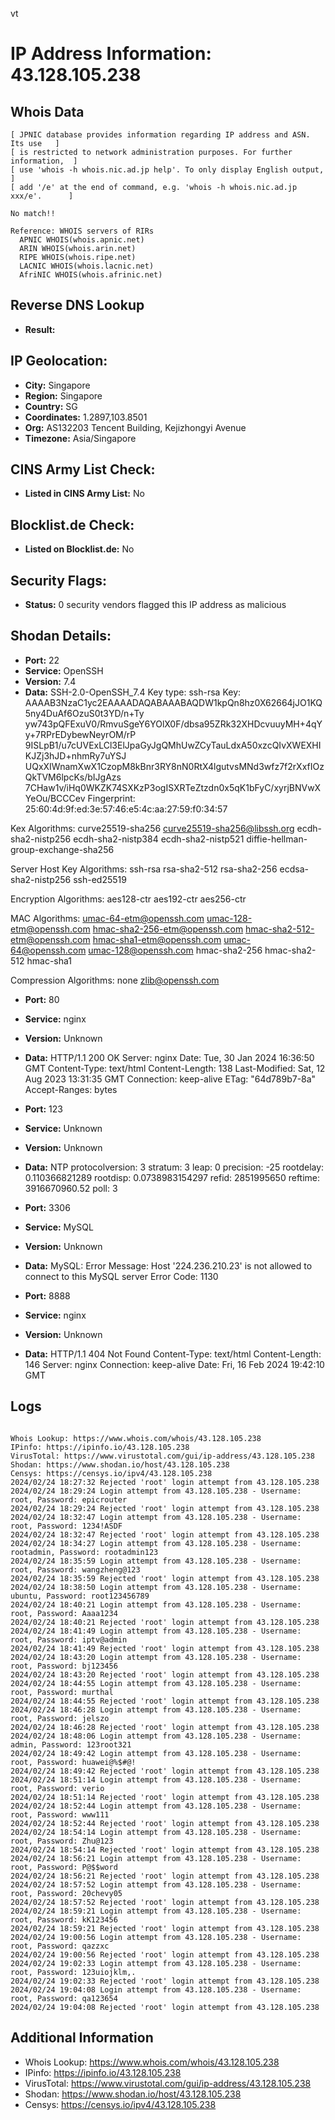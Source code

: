 vt
# IP Address Information: 43.128.105.238

## Whois Data
```
[ JPNIC database provides information regarding IP address and ASN. Its use   ]
[ is restricted to network administration purposes. For further information,  ]
[ use 'whois -h whois.nic.ad.jp help'. To only display English output,        ]
[ add '/e' at the end of command, e.g. 'whois -h whois.nic.ad.jp xxx/e'.      ]

No match!!

Reference: WHOIS servers of RIRs
  APNIC WHOIS(whois.apnic.net)
  ARIN WHOIS(whois.arin.net)
  RIPE WHOIS(whois.ripe.net)
  LACNIC WHOIS(whois.lacnic.net)
  AfriNIC WHOIS(whois.afrinic.net)

```
## Reverse DNS Lookup
- **Result:** 

## IP Geolocation:
- **City:** Singapore
- **Region:** Singapore
- **Country:** SG
- **Coordinates:** 1.2897,103.8501
- **Org:** AS132203 Tencent Building, Kejizhongyi Avenue
- **Timezone:** Asia/Singapore

## CINS Army List Check:
- **Listed in CINS Army List:** 
No

## Blocklist.de Check:
- **Listed on Blocklist.de:** 
No

## Security Flags:
- **Status:** 0 security vendors flagged this IP address as malicious

## Shodan Details:
- **Port:** 22
- **Service:** OpenSSH
- **Version:** 7.4
- **Data:** SSH-2.0-OpenSSH_7.4
Key type: ssh-rsa
Key: AAAAB3NzaC1yc2EAAAADAQABAAABAQDW1kpQn8hz0X62664jJO1KQ5ny4DuAf6OzuS0t3YD/n+Ty
yw743pQFExuV0/RmvuSgeY6YOlX0F/dbsa95ZRk32XHDcvuuyMH+4qYy+7RPrEDybewNeyrOM/rP
9ISLpB1/u7cUVExLCl3ElJpaGyJgQMhUwZCyTauLdxA50xzcQIvXWEXHIKJZj3hJD+nhmRy7uYSJ
UQxXIWnamXwX1CzopM8kBnr3RY8nN0RtX4lgutvsMNd3wfz7f2rXxfIOzQkTVM6lpcKs/bIJgAzs
7CHaw1v/iHq0WKZK74SXKzP3ogISXRTeZtzdn0x5qK1bFyC/xyrjBNVwXYeOu/BCCCev
Fingerprint: 25:60:4d:9f:ed:3e:57:46:e5:4c:aa:27:59:f0:34:57

Kex Algorithms:
	curve25519-sha256
	curve25519-sha256@libssh.org
	ecdh-sha2-nistp256
	ecdh-sha2-nistp384
	ecdh-sha2-nistp521
	diffie-hellman-group-exchange-sha256

Server Host Key Algorithms:
	ssh-rsa
	rsa-sha2-512
	rsa-sha2-256
	ecdsa-sha2-nistp256
	ssh-ed25519

Encryption Algorithms:
	aes128-ctr
	aes192-ctr
	aes256-ctr

MAC Algorithms:
	umac-64-etm@openssh.com
	umac-128-etm@openssh.com
	hmac-sha2-256-etm@openssh.com
	hmac-sha2-512-etm@openssh.com
	hmac-sha1-etm@openssh.com
	umac-64@openssh.com
	umac-128@openssh.com
	hmac-sha2-256
	hmac-sha2-512
	hmac-sha1

Compression Algorithms:
	none
	zlib@openssh.com


- **Port:** 80
- **Service:** nginx
- **Version:** Unknown
- **Data:** HTTP/1.1 200 OK
Server: nginx
Date: Tue, 30 Jan 2024 16:36:50 GMT
Content-Type: text/html
Content-Length: 138
Last-Modified: Sat, 12 Aug 2023 13:31:35 GMT
Connection: keep-alive
ETag: "64d789b7-8a"
Accept-Ranges: bytes



- **Port:** 123
- **Service:** Unknown
- **Version:** Unknown
- **Data:** NTP
protocolversion: 3
stratum: 3
leap: 0
precision: -25
rootdelay: 0.110366821289
rootdisp: 0.0738983154297
refid: 2851995650
reftime: 3916670960.52
poll: 3



- **Port:** 3306
- **Service:** MySQL
- **Version:** Unknown
- **Data:** MySQL:
  Error Message: Host '224.236.210.23' is not allowed to connect to this MySQL server
  Error Code: 1130

- **Port:** 8888
- **Service:** nginx
- **Version:** Unknown
- **Data:** HTTP/1.1 404 Not Found
Content-Type: text/html
Content-Length: 146
Server: nginx
Connection: keep-alive
Date: Fri, 16 Feb 2024 19:42:10 GMT



## Logs
```

Whois Lookup: https://www.whois.com/whois/43.128.105.238
IPinfo: https://ipinfo.io/43.128.105.238
VirusTotal: https://www.virustotal.com/gui/ip-address/43.128.105.238
Shodan: https://www.shodan.io/host/43.128.105.238
Censys: https://censys.io/ipv4/43.128.105.238
2024/02/24 18:27:32 Rejected 'root' login attempt from 43.128.105.238
2024/02/24 18:29:24 Login attempt from 43.128.105.238 - Username: root, Password: epicrouter
2024/02/24 18:29:24 Rejected 'root' login attempt from 43.128.105.238
2024/02/24 18:32:47 Login attempt from 43.128.105.238 - Username: root, Password: 1234!ASDF
2024/02/24 18:32:47 Rejected 'root' login attempt from 43.128.105.238
2024/02/24 18:34:27 Login attempt from 43.128.105.238 - Username: rootadmin, Password: rootadmin123
2024/02/24 18:35:59 Login attempt from 43.128.105.238 - Username: root, Password: wangzheng@123
2024/02/24 18:35:59 Rejected 'root' login attempt from 43.128.105.238
2024/02/24 18:38:50 Login attempt from 43.128.105.238 - Username: ubuntu, Password: root123456789
2024/02/24 18:40:21 Login attempt from 43.128.105.238 - Username: root, Password: Aaaa1234
2024/02/24 18:40:21 Rejected 'root' login attempt from 43.128.105.238
2024/02/24 18:41:49 Login attempt from 43.128.105.238 - Username: root, Password: iptv@admin
2024/02/24 18:41:49 Rejected 'root' login attempt from 43.128.105.238
2024/02/24 18:43:20 Login attempt from 43.128.105.238 - Username: root, Password: bj123456
2024/02/24 18:43:20 Rejected 'root' login attempt from 43.128.105.238
2024/02/24 18:44:55 Login attempt from 43.128.105.238 - Username: root, Password: murthal
2024/02/24 18:44:55 Rejected 'root' login attempt from 43.128.105.238
2024/02/24 18:46:28 Login attempt from 43.128.105.238 - Username: root, Password: jelszo
2024/02/24 18:46:28 Rejected 'root' login attempt from 43.128.105.238
2024/02/24 18:48:06 Login attempt from 43.128.105.238 - Username: admin, Password: 123root321
2024/02/24 18:49:42 Login attempt from 43.128.105.238 - Username: root, Password: huawei@%$#@!
2024/02/24 18:49:42 Rejected 'root' login attempt from 43.128.105.238
2024/02/24 18:51:14 Login attempt from 43.128.105.238 - Username: root, Password: verio
2024/02/24 18:51:14 Rejected 'root' login attempt from 43.128.105.238
2024/02/24 18:52:44 Login attempt from 43.128.105.238 - Username: root, Password: www111
2024/02/24 18:52:44 Rejected 'root' login attempt from 43.128.105.238
2024/02/24 18:54:14 Login attempt from 43.128.105.238 - Username: root, Password: Zhu@123
2024/02/24 18:54:14 Rejected 'root' login attempt from 43.128.105.238
2024/02/24 18:56:21 Login attempt from 43.128.105.238 - Username: root, Password: P@$$word
2024/02/24 18:56:21 Rejected 'root' login attempt from 43.128.105.238
2024/02/24 18:57:52 Login attempt from 43.128.105.238 - Username: root, Password: 20chevy05
2024/02/24 18:57:52 Rejected 'root' login attempt from 43.128.105.238
2024/02/24 18:59:21 Login attempt from 43.128.105.238 - Username: root, Password: kK123456
2024/02/24 18:59:21 Rejected 'root' login attempt from 43.128.105.238
2024/02/24 19:00:56 Login attempt from 43.128.105.238 - Username: root, Password: qazzxc
2024/02/24 19:00:56 Rejected 'root' login attempt from 43.128.105.238
2024/02/24 19:02:33 Login attempt from 43.128.105.238 - Username: root, Password: 123uiojklm,.
2024/02/24 19:02:33 Rejected 'root' login attempt from 43.128.105.238
2024/02/24 19:04:08 Login attempt from 43.128.105.238 - Username: root, Password: qa123654
2024/02/24 19:04:08 Rejected 'root' login attempt from 43.128.105.238

```
## Additional Information
- Whois Lookup: https://www.whois.com/whois/43.128.105.238
- IPinfo: https://ipinfo.io/43.128.105.238
- VirusTotal: https://www.virustotal.com/gui/ip-address/43.128.105.238
- Shodan: https://www.shodan.io/host/43.128.105.238
- Censys: https://censys.io/ipv4/43.128.105.238

